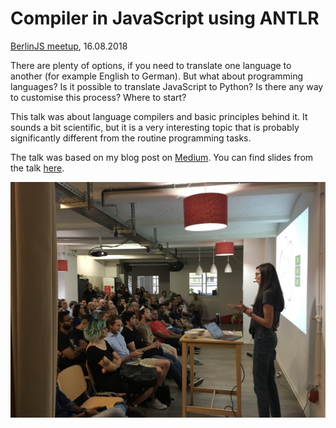 # Compiler in JavaScript using ANTLR

[BerlinJS meetup](https://berlinjs.org), 16.08.2018

There are plenty of options, if you need to translate one language to another (for example English to German). But what about programming languages? Is it possible to translate JavaScript to Python? Is there any way to customise this process? Where to start?

This talk was about language compilers and basic principles behind it. It sounds a bit scientific, but it is a very interesting topic that is probably significantly different from the routine programming tasks.

The talk was based on my blog post on [Medium](https://medium.com/dailyjs/compiler-in-javascript-using-antlr-9ec53fd2780f).
You can find slides from the talk [here](https://speakerdeck.com/alenakhineika/compiler-in-javascript-using-antlr).

<img src="https://raw.githubusercontent.com/alenakhineika/berlinjs-august-2018/master/talk.jpg" alt="Me talking about compilers" width="600"/>